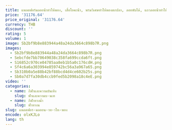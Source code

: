 ```yaml
---
title: แพลตฟอร์มลอยน้ําทําให้พอง, เสื่อโยคะน้ํา, พรมวิเศษทําให้พองตกปลา, ลอยพับได้, แถวลอยน้ําทําให้พอง
price: '31176.64'
price_original: '31176.64'
currency: THB
discount: ''
rating: 5
volume: 1
image: Sb2bf9b8e883944a48a24da3664c898b7R.png
images:
  - Sb2bf9b8e883944a48a24da3664c898b7R.png
  - Sebcfde7bb70649038c358fa699ccda6ft.png
  - S16852c970ce04785aa8eb1b5a0c176cdH.png
  - Sf4c6a6a303994e859742bc56a3a967a65.png
  - Sb310b0a5e88b42bf88bcd4d4ce602b25s.png
  - Sb0a7d7fa30db4ccb9fed5b2098a18c4eE.png
video: ''
categories:
  - name: กีฬาและความบันเทิง
    slug: ฬาและความบ-นเท
  - name: กีฬาทางน้ำ
    slug: ฬาทางน
slug: แพลตฟอร-มลอยน-าท-าให-พอง
encode: olxKJLo
lang: th
---
```

  